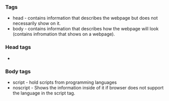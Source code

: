 ### Tags
- head - contains information that describes the webpage but does not necessarily show on it.
- body - contains information that describes how the webpage will look (contains infromation that shows on a webpage).

### Head tags
- 

### Body tags
- script - hold scripts from programming languages
- noscript - Shows the information inside of it if browser does not support the language in the script tag. 